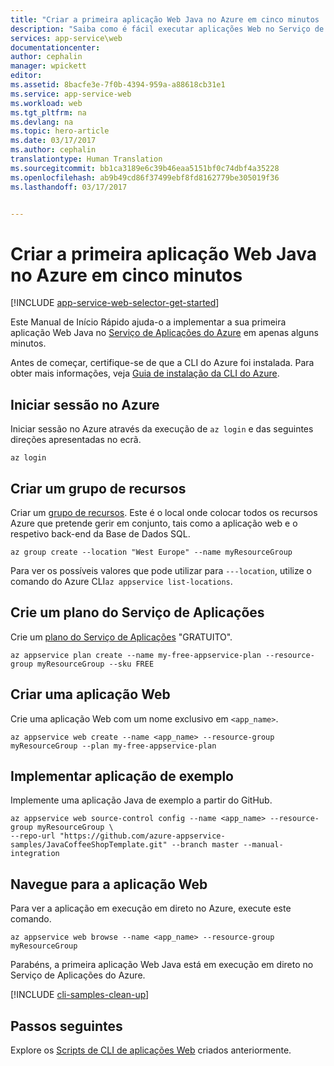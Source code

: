 ```yaml
---
title: "Criar a primeira aplicação Web Java no Azure em cinco minutos | Microsoft Docs"
description: "Saiba como é fácil executar aplicações Web no Serviço de Aplicações ao implementar uma aplicação de exemplo."
services: app-service\web
documentationcenter: 
author: cephalin
manager: wpickett
editor: 
ms.assetid: 8bacfe3e-7f0b-4394-959a-a88618cb31e1
ms.service: app-service-web
ms.workload: web
ms.tgt_pltfrm: na
ms.devlang: na
ms.topic: hero-article
ms.date: 03/17/2017
ms.author: cephalin
translationtype: Human Translation
ms.sourcegitcommit: bb1ca3189e6c39b46eaa5151bf0c74dbf4a35228
ms.openlocfilehash: ab9b49cd86f37499ebf8fd8162779be305019f36
ms.lasthandoff: 03/17/2017


---
```

# <a name="create-your-first-java-web-app-in-azure-in-five-minutes"></a>Criar a primeira aplicação Web Java no Azure em cinco minutos
[!INCLUDE [app-service-web-selector-get-started](../../includes/app-service-web-selector-get-started.md)]

Este Manual de Início Rápido ajuda-o a implementar a sua primeira aplicação Web Java no [Serviço de Aplicações do Azure](../app-service/app-service-value-prop-what-is.md) em apenas alguns minutos.

Antes de começar, certifique-se de que a CLI do Azure foi instalada. Para obter mais informações, veja [Guia de instalação da CLI do Azure](https://docs.microsoft.com/cli/azure/install-azure-cli).

## <a name="log-in-to-azure"></a>Iniciar sessão no Azure
Iniciar sessão no Azure através da execução de `az login` e das seguintes direções apresentadas no ecrã.
   
```azurecli
az login
```
   
## <a name="create-a-resource-group"></a>Criar um grupo de recursos   
Criar um [grupo de recursos](../azure-resource-manager/resource-group-overview.md). Este é o local onde colocar todos os recursos Azure que pretende gerir em conjunto, tais como a aplicação web e o respetivo back-end da Base de Dados SQL.

```azurecli
az group create --location "West Europe" --name myResourceGroup
```

Para ver os possíveis valores que pode utilizar para `---location`, utilize o comando do Azure CLI`az appservice list-locations`.

## <a name="create-an-app-service-plan"></a>Crie um plano do Serviço de Aplicações
Crie um [plano do Serviço de Aplicações](../app-service/azure-web-sites-web-hosting-plans-in-depth-overview.md) "GRATUITO". 

```azurecli
az appservice plan create --name my-free-appservice-plan --resource-group myResourceGroup --sku FREE
```

## <a name="create-a-web-app"></a>Criar uma aplicação Web
Crie uma aplicação Web com um nome exclusivo em `<app_name>`.

```azurecli
az appservice web create --name <app_name> --resource-group myResourceGroup --plan my-free-appservice-plan
```

## <a name="deploy-sample-application"></a>Implementar aplicação de exemplo
Implemente uma aplicação Java de exemplo a partir do GitHub.

```azurecli
az appservice web source-control config --name <app_name> --resource-group myResourceGroup \
--repo-url "https://github.com/azure-appservice-samples/JavaCoffeeShopTemplate.git" --branch master --manual-integration 
```

## <a name="browse-to-web-app"></a>Navegue para a aplicação Web
Para ver a aplicação em execução em direto no Azure, execute este comando.

```azurecli
az appservice web browse --name <app_name> --resource-group myResourceGroup
```

Parabéns, a primeira aplicação Web Java está em execução em direto no Serviço de Aplicações do Azure.

[!INCLUDE [cli-samples-clean-up](../../includes/cli-samples-clean-up.md)]

## <a name="next-steps"></a>Passos seguintes

Explore os [Scripts de CLI de aplicações Web](app-service-cli-samples.md) criados anteriormente.


